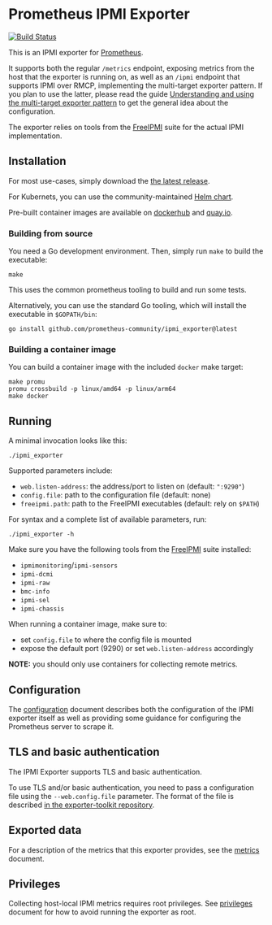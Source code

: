 Prometheus IPMI Exporter
========================

[![Build Status](https://circleci.com/gh/prometheus-community/ipmi_exporter.svg?style=svg)](https://circleci.com/gh/prometheus-community/ipmi_exporter)

This is an IPMI exporter for [Prometheus][prometheus].

[prometheus]: https://prometheus.io "Prometheus homepage"

It supports both the regular `/metrics` endpoint, exposing metrics from the
host that the exporter is running on, as well as an `/ipmi` endpoint that
supports IPMI over RMCP, implementing the multi-target exporter pattern. If you
plan to use the latter, please read the guide [Understanding and using the
multi-target exporter pattern][multi-target] to get the general idea about the
configuration.

[multi-target]: https://prometheus.io/docs/guides/multi-target-exporter/

The exporter relies on tools from the [FreeIPMI][freeipmi] suite for the actual
IPMI implementation.

[freeipmi]: https://www.gnu.org/software/freeipmi/ "FreeIPMI homepage"

## Installation

For most use-cases, simply download the [the latest release][releases].

[releases]: https://github.com/prometheus-community/ipmi_exporter/releases "IPMI exporter releases on Github"

For Kubernets, you can use the community-maintained [Helm chart][helm].

[helm]: https://github.com/prometheus-community/helm-charts/tree/main/charts/prometheus-ipmi-exporter "IPMI exporter Helm chart in the helm-charts Github repo"

Pre-built container images are available on [dockerhub][dockerhub] and
[quay.io][quay.io].

[dockerhub]: https://hub.docker.com/r/prometheuscommunity/ipmi-exporter
[quay.io]: https://quay.io/repository/prometheuscommunity/ipmi-exporter

### Building from source

You need a Go development environment. Then, simply run `make` to build the
executable:

    make

This uses the common prometheus tooling to build and run some tests.

Alternatively, you can use the standard Go tooling, which will install the
executable in `$GOPATH/bin`:

    go install github.com/prometheus-community/ipmi_exporter@latest

### Building a container image

You can build a container image with the included `docker` make target:

    make promu
    promu crossbuild -p linux/amd64 -p linux/arm64
    make docker

## Running

A minimal invocation looks like this:

    ./ipmi_exporter

Supported parameters include:

 - `web.listen-address`: the address/port to listen on (default: `":9290"`)
 - `config.file`: path to the configuration file (default: none)
 - `freeipmi.path`: path to the FreeIPMI executables (default: rely on `$PATH`)

For syntax and a complete list of available parameters, run:

    ./ipmi_exporter -h

Make sure you have the following tools from the [FreeIPMI][freeipmi] suite
installed:

 - `ipmimonitoring`/`ipmi-sensors`
 - `ipmi-dcmi`
 - `ipmi-raw`
 - `bmc-info`
 - `ipmi-sel`
 - `ipmi-chassis`

When running a container image, make sure to:

 - set `config.file` to where the config file is mounted
 - expose the default port (9290) or set `web.listen-address` accordingly

**NOTE:** you should only use containers for collecting remote metrics.

## Configuration

The [configuration](docs/configuration.md) document describes both the
configuration of the IPMI exporter itself as well as providing some guidance
for configuring the Prometheus server to scrape it.

## TLS and basic authentication

The IPMI Exporter supports TLS and basic authentication.

To use TLS and/or basic authentication, you need to pass a configuration file
using the `--web.config.file` parameter. The format of the file is described
[in the exporter-toolkit repository][toolkit].

[toolkit]: https://github.com/prometheus/exporter-toolkit/blob/master/docs/web-configuration.md

## Exported data

For a description of the metrics that this exporter provides, see the
[metrics](docs/metrics.md) document.

## Privileges

Collecting host-local IPMI metrics requires root privileges. See
[privileges](docs/privileges.md) document for how to avoid running the exporter
as root.
